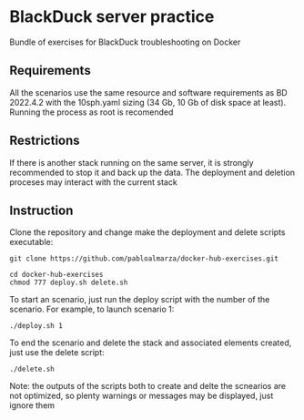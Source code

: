 # BlackDuck server practice

Bundle of exercises for BlackDuck troubleshooting on Docker


## Requirements

All the scenarios use the same resource and software requirements as BD 2022.4.2 with the 10sph.yaml sizing (34 Gb, 10 Gb of disk space at least).
Running the process as root is recomended

## Restrictions

If there is another stack running on the same server, it is strongly recommended to stop it and back up the data. The deployment and deletion proceses may interact with the current stack


## Instruction 

Clone the repository and change make the deployment and delete scripts executable:

```
git clone https://github.com/pabloalmarza/docker-hub-exercises.git
```
```
cd docker-hub-exercises
chmod 777 deploy.sh delete.sh
```

To start an scenario, just run the deploy script with the number of the scenario. For example, to launch scenario 1:


```
./deploy.sh 1
```

To end the scenario and delete the stack and associated elements created, just use the delete script:

```
./delete.sh
```

Note: the outputs of the scripts both to create and delte the scnearios are not optimized, so plenty warnings or messages may be displayed, just ignore them
